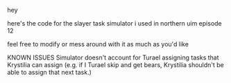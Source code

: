 hey

here's the code for the slayer task simulator i used in northern uim episode 12

feel free to modify or mess around with it as much as you'd like

KNOWN ISSUES
Simulator doesn't account for Turael assigning tasks that Krystilia can assign (e.g. if I Turael skip and get bears, Krystilia shouldn't be able to assign that next task.)